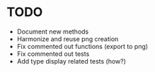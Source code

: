 # TODO

* Document new methods
* Harmonize and reuse png creation
* Fix commented out functions (export to png)
* Fix commented out tests
* Add type display related tests (how?)